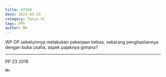 ```yaml
---
title: 47584
date: 2021-03-19
category: Tanya-SC
tags: PPh
author: MH
---
```


WP OP sebelumnya melakukan pekerjaan bebas, sekarang penghasilannya dengan buka usaha, aspek pajaknya gimana?

---

PP 23 2018

`MH`

